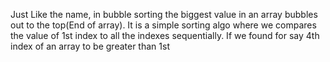 Just Like the name, in bubble sorting the biggest value in an array bubbles out to the top(End of array).
It is a simple sorting algo where we compares the value of 1st index to all the indexes sequentially.
If we found for say 4th index of an array to be greater than 1st
